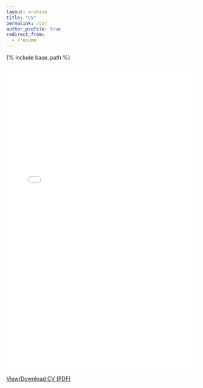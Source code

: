 ```yaml
---
layout: archive
title: "CV"
permalink: /cv/
author_profile: true
redirect_from:
  - /resume
---
```


{% include base_path %}

<embed src="{{ site.baseurl }}/images/Alex_Herron_Resume.pdf" type="application/pdf" width="100%" height="800px">

<!-- Alternative: direct link -->
<p><a href="{{ site.baseurl }}/images/Alex Herron Resume.pdf" target="_blank">View/Download CV (PDF)</a></p>